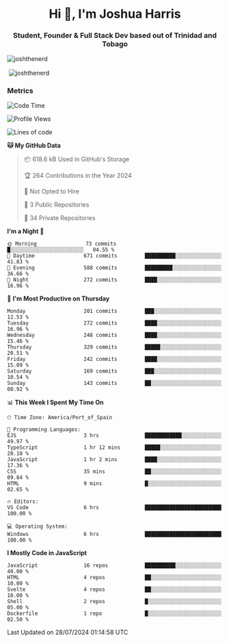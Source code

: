 <h1 align="center">Hi 👋, I'm Joshua Harris</h1>
<h3 align="center">Student, Founder & Full Stack Dev based out of Trinidad and Tobago</h3>

<p align="left"> <img src="https://komarev.com/ghpvc/?username=JoshTheDeveloperr" alt="joshthenerd" /> </p>

<p>&nbsp;<img align="center" src="https://github-readme-stats.vercel.app/api?username=JoshTheDeveloperr&show_icons=true&count_private=true" alt="joshthenerd" /></p>

### Metrics

<!--START_SECTION:waka-->
![Code Time](http://img.shields.io/badge/Code%20Time-866%20hrs%209%20mins-blue)

![Profile Views](http://img.shields.io/badge/Profile%20Views-10-blue)

![Lines of code](https://img.shields.io/badge/From%20Hello%20World%20I%27ve%20Written-3.4%20million%20lines%20of%20code-blue)

**🐱 My GitHub Data** 

> 📦 618.6 kB Used in GitHub's Storage 
 > 
> 🏆 264 Contributions in the Year 2024
 > 
> 🚫 Not Opted to Hire
 > 
> 📜 3 Public Repositories 
 > 
> 🔑 34 Private Repositories 
 > 
**I'm a Night 🦉** 

```text
🌞 Morning                73 commits          █░░░░░░░░░░░░░░░░░░░░░░░░   04.55 % 
🌆 Daytime                671 commits         ██████████░░░░░░░░░░░░░░░   41.83 % 
🌃 Evening                588 commits         █████████░░░░░░░░░░░░░░░░   36.66 % 
🌙 Night                  272 commits         ████░░░░░░░░░░░░░░░░░░░░░   16.96 % 
```
📅 **I'm Most Productive on Thursday** 

```text
Monday                   201 commits         ███░░░░░░░░░░░░░░░░░░░░░░   12.53 % 
Tuesday                  272 commits         ████░░░░░░░░░░░░░░░░░░░░░   16.96 % 
Wednesday                248 commits         ████░░░░░░░░░░░░░░░░░░░░░   15.46 % 
Thursday                 329 commits         █████░░░░░░░░░░░░░░░░░░░░   20.51 % 
Friday                   242 commits         ████░░░░░░░░░░░░░░░░░░░░░   15.09 % 
Saturday                 169 commits         ███░░░░░░░░░░░░░░░░░░░░░░   10.54 % 
Sunday                   143 commits         ██░░░░░░░░░░░░░░░░░░░░░░░   08.92 % 
```


📊 **This Week I Spent My Time On** 

```text
🕑︎ Time Zone: America/Port_of_Spain

💬 Programming Languages: 
EJS                      3 hrs               ████████████░░░░░░░░░░░░░   49.97 % 
TypeScript               1 hr 12 mins        █████░░░░░░░░░░░░░░░░░░░░   20.10 % 
JavaScript               1 hr 2 mins         ████░░░░░░░░░░░░░░░░░░░░░   17.36 % 
CSS                      35 mins             ██░░░░░░░░░░░░░░░░░░░░░░░   09.84 % 
HTML                     9 mins              █░░░░░░░░░░░░░░░░░░░░░░░░   02.65 % 

🔥 Editors: 
VS Code                  6 hrs               █████████████████████████   100.00 % 

💻 Operating System: 
Windows                  6 hrs               █████████████████████████   100.00 % 
```

**I Mostly Code in JavaScript** 

```text
JavaScript               16 repos            ██████████░░░░░░░░░░░░░░░   40.00 % 
HTML                     4 repos             ██░░░░░░░░░░░░░░░░░░░░░░░   10.00 % 
Svelte                   4 repos             ██░░░░░░░░░░░░░░░░░░░░░░░   10.00 % 
Shell                    2 repos             █░░░░░░░░░░░░░░░░░░░░░░░░   05.00 % 
Dockerfile               1 repo              █░░░░░░░░░░░░░░░░░░░░░░░░   02.50 % 
```




 Last Updated on 28/07/2024 01:14:58 UTC
<!--END_SECTION:waka-->
